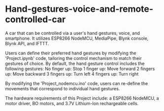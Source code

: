 # Hand-gestures-voice-and-remote-controlled-car
A car that can be controlled via a user's hand gestures, voice, and smartphone. It utilizes ESP8266 NodeMCU, MediaPipe, Blynk console, Blynk API, and IFTTT. 

Users can define their preferred hand gestures by modifying the 'Project.ipynb' code, tailoring the control mechanism to match their gestures of choice. By default, the hand gesture control includes the following gestures: 
No finger up: Stop
1 finger up: Move forward
2 fingers up: Move backward
3 fingers up: Turn left
4 fingers up: Turn right

By modifying the 'Project_nodemcu.ino' code, users can re-define the movements that correspond to individual hand gestures. 

The hardware requirements of this Project include: a ESP8266 NodeMCU, a motor driver, BO motors, and 3.7V Lithium-Ion rechargeable cells.
